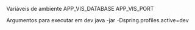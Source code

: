 Variáveis de ambiente
APP_VIS_DATABASE
APP_VIS_PORT

Argumentos para executar em dev
java -jar -Dspring.profiles.active=dev <arquivo>
